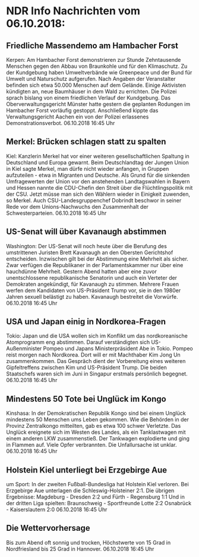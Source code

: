 # NDR Info Nachrichten vom 06.10.2018:


## Friedliche Massendemo am Hambacher Forst
Kerpen:	Am Hambacher Forst demonstrieren zur Stunde Zehntausende Menschen gegen den Abbau von Braunkohle und für den Klimaschutz. Zu der Kundgebung haben Umweltverbände wie Greenpeace und der Bund für Umwelt und Naturschutz aufgerufen. Nach Angaben der Veranstalter befinden sich etwa 50.000 Menschen auf dem Gelände. Einige Aktivisten kündigten an, neue Baumhäuser in dem Wald zu errichten. Die Polizei sprach bislang von einem friedlichen Verlauf der Kundgebung. Das Oberverwaltungsgericht Münster hatte gestern die geplanten Rodungen im Hambacher Forst vorläufig gestoppt. Anschließend kippte das Verwaltungsgericht Aachen ein von der Polizei erlassenes Demonstrationsverbot. 06.10.2018 16:45 Uhr 

## Merkel: Brücken schlagen statt zu spalten
Kiel: Kanzlerin Merkel hat vor einer weiteren gesellschaftlichen Spaltung in Deutschland und Europa gewarnt. Beim Deutschlandtag der Jungen Union in Kiel sagte Merkel, man dürfe nicht wieder anfangen, in Gruppen aufzuteilen - etwa in Migranten und Deutsche. Als Grund für die sinkenden Umfragewerten der Union vor den anstehenden Landtagswahlen in Bayern und Hessen nannte die CDU-Chefin den Streit über die Flüchtlingspolitik mit der CSU. Jetzt müsse man sich den Wählern wieder in Einigkeit zuwenden, so Merkel. Auch CSU-Landesgruppenchef Dobrindt beschwor in seiner Rede vor dem Unions-Nachwuchs den Zusammenhalt der Schwesterparteien. 06.10.2018 16:45 Uhr 

## US-Senat will über Kavanaugh abstimmen
Washington: Der US-Senat will noch heute über die Berufung des umstrittenen Juristen Brett Kavanaugh an den Obersten Gerichtshof entscheiden. Inzwischen gilt bei der Abstimmung eine Mehrheit als sicher. Zwar verfügen die Republikaner in der Parlamentskammer nur über eine hauchdünne Mehrheit. Gestern Abend hatten aber eine zuvor unentschlossene republikanische Senatorin und auch ein Verteter der Demokraten angekündigt, für Kavanaugh zu stimmen. Mehrere Frauen werfen dem Kandidaten von US-Präsident Trump vor, sie in den 1980er Jahren sexuell belästigt zu haben. Kavanaugh bestreitet die Vorwürfe. 06.10.2018 16:45 Uhr 

## USA und Japan einig in Nordkorea-Fragen
Tokio:    Japan und die USA wollen sich im Konflikt um das nordkoreanische Atomprogramm eng abstimmen. Darauf verständigten sich US-Außenminister Pompeo und Japans Ministerpräsident Abe in Tokio. Pompeo reist morgen nach Nordkorea. Dort will er mit Machthaber Kim Jong Un zusammenkommen. Das Gespräch dient der Vorbereitung eines weiteren Gipfeltreffens zwischen Kim und US-Präsident Trump. Die beiden Staatschefs waren sich im Juni in Singapur erstmals persönlich begegnet. 06.10.2018 16:45 Uhr 

## Mindestens 50 Tote bei Unglück im Kongo
Kinshasa: In der Demokratischen Republik Kongo sind bei einem Unglück mindestens 50 Menschen ums Leben gekommen. Wie die Behörden in der Provinz Zentralkongo mitteilten, gab es etwa 100 schwer Verletzte. Das Unglück ereignete sich im Westen des Landes, als ein Tanklastwagen mit einem anderen LKW zusammenstieß. Der Tankwagen explodierte und ging in Flammen auf. Viele Opfer verbrannten. Die Unfallursache ist unklar. 06.10.2018 16:45 Uhr 

## Holstein Kiel unterliegt bei Erzgebirge Aue
um Sport: In der zweiten Fußball-Bundesliga hat Holstein Kiel verloren. Bei Erzgebirge Aue unterlagen die Schleswig-Holsteiner 2:1. Die übrigen Ergebnisse:
Magdeburg - Dresden 2:2
und Fürth - Regensburg 1:1
Und in der dritten Liga spielten:
Braunschweig - Sportfreunde Lotte 2:2
Osnabrück -  Kaiserslautern 2:0 06.10.2018 16:45 Uhr 

## Die Wettervorhersage
Bis zum Abend oft sonnig und trocken, Höchstwerte von 15 Grad in Nordfriesland bis 25 Grad in Hannover. 06.10.2018 16:45 Uhr 
